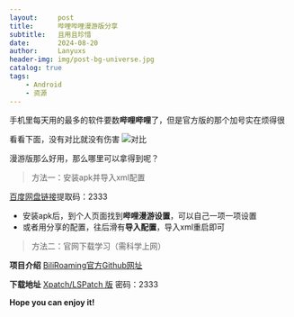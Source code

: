 ```yaml
---
layout:     post
title:      哔哩哔哩漫游版分享
subtitle:   且用且珍惜
date:       2024-08-20
author:     Lanyuxs
header-img: img/post-bg-universe.jpg
catalog: true
tags:
    - Android
    - 资源
---
```

手机里每天用的最多的软件要数**哔哩哔哩**了，但是官方版的那个加号实在烦得很

看看下面，没有对比就没有伤害
![对比](https://p.ipic.vip/uhi4eu.png)

漫游版那么好用，那么哪里可以拿得到呢？

>方法一：安装apk并导入xml配置

[百度网盘链接](https://pan.baidu.com/s/1Vuj0VIBdOMByiWlNngSOgQ?pwd=2333)提取码：2333

* 安装apk后，到个人页面找到**哔哩漫游设置**，可以自己一项一项设置
* 或者用分享的配置，往后滑有**导入配置**，导入xml重启即可

>方法二：官网下载学习（需科学上网）

**项目介绍**
[BiliRoaming官方Github网址](https://github.com/yujincheng08/BiliRoaming)

**下载地址**
[Xpatch/LSPatch 版](https://wwe.lanzoux.com/b015ll4sb) 密码：2333
<!--备份下载地址：https://wwe.lanzoux.com/b0159j7uh 2333-->

**Hope you can enjoy it!**